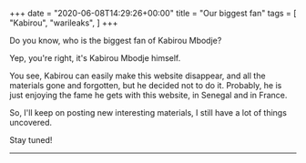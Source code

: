 +++
date = "2020-06-08T14:29:26+00:00"
title = "Our biggest fan"
tags = [
    "Kabirou",
    "warileaks",
]
+++

Do you know, who is the biggest fan of Kabirou Mbodje?

<!--more-->

Yep, you're right, it's Kabirou Mbodje himself.

You see, Kabirou can easily make this website disappear, and all the materials gone and forgotten, but he decided not to do it. Probably, he is just enjoying the fame he gets with this website, in Senegal and in France.

So, I'll keep on posting new interesting materials, I still have a lot of things uncovered.

Stay tuned!  


<hr>
